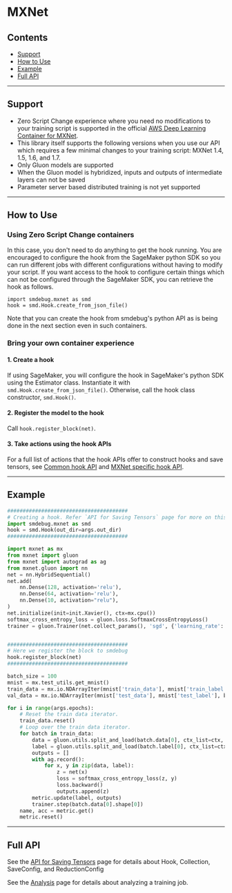 # MXNet

## Contents
- [Support](#support)
- [How to Use](#how-to-use)
- [Example](#example)
- [Full API](#full-api)

---

## Support

- Zero Script Change experience where you need no modifications to your training script is supported in the official [AWS Deep Learning Container for MXNet](https://github.com/aws/deep-learning-containers/blob/master/available_images.md#general-framework-containers).
- This library itself supports the following versions when you use our API which requires a few minimal changes to your training script: MXNet 1.4, 1.5, 1.6, and 1.7.
- Only Gluon models are supported
- When the Gluon model is hybridized, inputs and outputs of intermediate layers can not be saved
- Parameter server based distributed training is not yet supported

---

## How to Use
### Using Zero Script Change containers
In this case, you don't need to do anything to get the hook running. You are encouraged to configure the hook from the SageMaker python SDK so you can run different jobs with different configurations without having to modify your script. If you want access to the hook to configure certain things which can not be configured through the SageMaker SDK, you can retrieve the hook as follows.
```
import smdebug.mxnet as smd
hook = smd.Hook.create_from_json_file()
```
Note that you can create the hook from smdebug's python API as is being done in the next section even in such containers.

### Bring your own container experience
#### 1. Create a hook
If using SageMaker, you will configure the hook in SageMaker's python SDK using the Estimator class. Instantiate it with
`smd.Hook.create_from_json_file()`. Otherwise, call the hook class constructor, `smd.Hook()`.

#### 2. Register the model to the hook
Call `hook.register_block(net)`.

#### 3. Take actions using the hook APIs

For a full list of actions that the hook APIs offer to construct hooks and save tensors, see [Common hook API](https://github.com/awslabs/sagemaker-debugger/blob/master/docs/api.md#common-hook-api) and [MXNet specific hook API](https://github.com/awslabs/sagemaker-debugger/blob/master/docs/api.md#mxnet-specific-hook-api).

---

## Example
```python
#######################################
# Creating a hook. Refer `API for Saving Tensors` page for more on this
import smdebug.mxnet as smd
hook = smd.Hook(out_dir=args.out_dir)
#######################################

import mxnet as mx
from mxnet import gluon
from mxnet import autograd as ag
from mxnet.gluon import nn
net = nn.HybridSequential()
net.add(
    nn.Dense(128, activation='relu'),
    nn.Dense(64, activation='relu'),
    nn.Dense(10, activation="relu"),
)
net.initialize(init=init.Xavier(), ctx=mx.cpu())
softmax_cross_entropy_loss = gluon.loss.SoftmaxCrossEntropyLoss()
trainer = gluon.Trainer(net.collect_params(), 'sgd', {'learning_rate': args.lr})


#######################################
# Here we register the block to smdebug
hook.register_block(net)
#######################################

batch_size = 100
mnist = mx.test_utils.get_mnist()
train_data = mx.io.NDArrayIter(mnist['train_data'], mnist['train_label'], batch_size, shuffle=True)
val_data = mx.io.NDArrayIter(mnist['test_data'], mnist['test_label'], batch_size)

for i in range(args.epochs):
    # Reset the train data iterator.
    train_data.reset()
    # Loop over the train data iterator.
    for batch in train_data:
        data = gluon.utils.split_and_load(batch.data[0], ctx_list=ctx, batch_axis=0)
        label = gluon.utils.split_and_load(batch.label[0], ctx_list=ctx, batch_axis=0)
        outputs = []
        with ag.record():
            for x, y in zip(data, label):
                z = net(x)
                loss = softmax_cross_entropy_loss(z, y)
                loss.backward()
                outputs.append(z)
        metric.update(label, outputs)
        trainer.step(batch.data[0].shape[0])
    name, acc = metric.get()
    metric.reset()
```

---

## Full API
See the [API for Saving Tensors](api.md) page for details about Hook, Collection, SaveConfig, and ReductionConfig

See the [Analysis](analysis) page for details about analyzing a training job.
